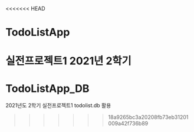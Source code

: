 <<<<<<< HEAD
# TodoListApp
실전프로젝트1 2021년 2학기
=======
# TodoListApp_DB
2021년도 2학기 실전프로젝트1 todolist.db 활용
>>>>>>> 18a9265bc3a20208fb73eb31201009a42f736b89
